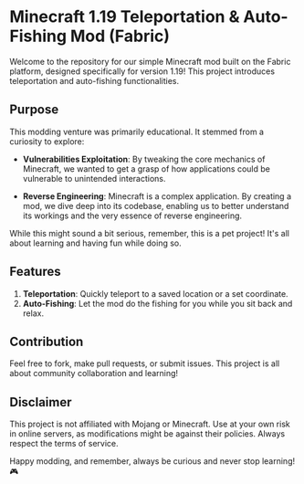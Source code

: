 # Minecraft 1.19 Teleportation & Auto-Fishing Mod (Fabric)

Welcome to the repository for our simple Minecraft mod built on the Fabric platform, designed specifically for version 1.19! This project introduces teleportation and auto-fishing functionalities.

## Purpose

This modding venture was primarily educational. It stemmed from a curiosity to explore:

- **Vulnerabilities Exploitation**: By tweaking the core mechanics of Minecraft, we wanted to get a grasp of how applications could be vulnerable to unintended interactions.
  
- **Reverse Engineering**: Minecraft is a complex application. By creating a mod, we dive deep into its codebase, enabling us to better understand its workings and the very essence of reverse engineering.

While this might sound a bit serious, remember, this is a pet project! It's all about learning and having fun while doing so.

## Features

1. **Teleportation**: Quickly teleport to a saved location or a set coordinate.
2. **Auto-Fishing**: Let the mod do the fishing for you while you sit back and relax.

## Contribution

Feel free to fork, make pull requests, or submit issues. This project is all about community collaboration and learning!

## Disclaimer

This project is not affiliated with Mojang or Minecraft. Use at your own risk in online servers, as modifications might be against their policies. Always respect the terms of service.

Happy modding, and remember, always be curious and never stop learning! 🎮

